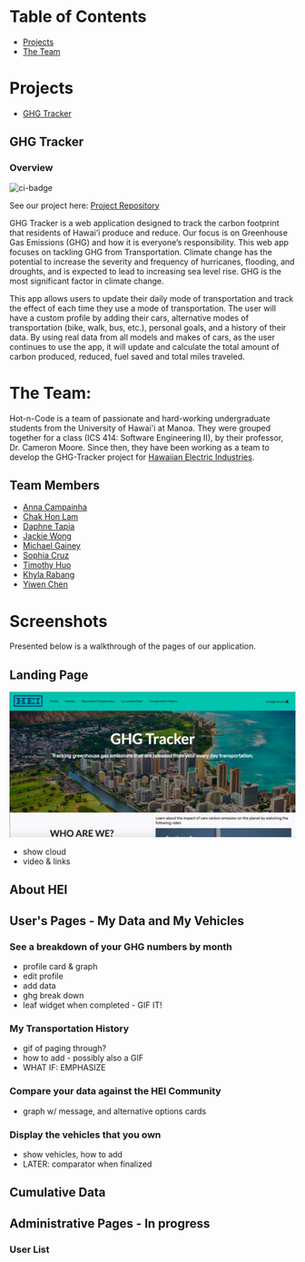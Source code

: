# Table of Contents
* [Projects](#projects)
* [The Team](#the-team)

# Projects
* [GHG Tracker](#ghg-tracker)

## GHG Tracker
### Overview
![ci-badge](https://github.com/hot-n-code/ghg-tracker/workflows/hot-n-code-ghg-tracker/badge.svg)

See our project here: [Project Repository](https://github.com/hot-n-code/ghg-tracker)

GHG Tracker is a web application designed to track the carbon footprint that residents of Hawai’i produce and reduce. Our focus is on Greenhouse Gas Emissions (GHG) and how it is everyone’s responsibility. This web app focuses on tackling GHG from Transportation. Climate change has the potential to increase the severity and frequency of hurricanes, flooding, and droughts, and is expected to lead to increasing sea level rise. GHG is the most significant factor in climate change.

This app allows users to update their daily mode of transportation and track the effect of each time they use a mode of transportation. The user will have a custom profile by adding their cars, alternative modes of transportation (bike, walk, bus, etc.), personal goals, and a history of their data. By using real data from all models and makes of cars, as the user continues to use the app, it will update and calculate the total amount of carbon produced, reduced, fuel saved and total miles traveled.

# The Team:
Hot-n-Code is a team of passionate and hard-working undergraduate students from the University of Hawai'i at Manoa. They were grouped together for a class (ICS 414: Software Engineering II), by their professor, Dr. Cameron Moore. Since then, they have been working as a team to develop the GHG-Tracker project for [Hawaiian Electric Industries](http://www.hei.com/).

## Team Members
- [Anna Campainha](https://github.com/annacampainha)
- [Chak Hon Lam](https://github.com/chakhon)
- [Daphne Tapia](https://github.com/dmtapia)
- [Jackie Wong](https://github.com/jackiewong99)
- [Michael Gainey](https://github.com/micgainey)
- [Sophia Cruz](https://github.com/sophiaelizecruz)
- [Timothy Huo](https://github.com/timothyhuo1)
- [Khyla Rabang](https://github.com/vrabang)
- [Yiwen Chen](https://github.com/yiwenc22)


# Screenshots

Presented below is a walkthrough of the pages of our application. 

## Landing Page

<img class="ui medium floated rounded image" src="/images/LandingPagePt1.png" length="800" width="1000">

- show cloud
- video & links

## About HEI

## User's Pages - My Data and My Vehicles

### See a breakdown of your GHG numbers by month

- profile card & graph
- edit profile
- add data
- ghg break down
- leaf widget when completed - GIF IT!

### My Transportation History

- gif of paging through?
- how to add - possibly also a GIF
- WHAT IF: EMPHASIZE

### Compare your data against the HEI Community

- graph w/ message, and alternative options cards

### Display the vehicles that you own

- show vehicles, how to add
- LATER: comparator when finalized

## Cumulative Data

## Administrative Pages - In progress

### User List
